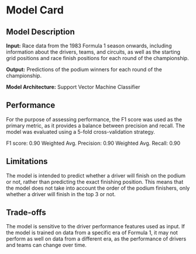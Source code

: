 # Model Card

## Model Description

**Input:** Race data from the 1983 Formula 1 season onwards, including information about the drivers, teams, and circuits, as well as the starting grid positions and race finish positions for each round of the championship.

**Output:** Predictions of the podium winners for each round of the championship.

**Model Architecture:** Support Vector Machine Classifier

## Performance

For the purpose of assessing performance, the F1 score was used as the primary metric, as it provides a balance between precision and recall. The model was evaluated using a 5-fold cross-validation strategy.

F1 score: 0.90
Weighted Avg. Precision: 0.90
Weighted Avg. Recall: 0.90

## Limitations

The model is intended to predict whether a driver will finish on the podium or not, rather than predicting the exact finishing position. This means that the model does not take into account the order of the podium finishers, only whether a driver will finish in the top 3 or not.

## Trade-offs

The model is sensitive to the driver performance features used as input. If the model is trained on data from a specific era of Formula 1, it may not perform as well on data from a different era, as the performance of drivers and teams can change over time.

